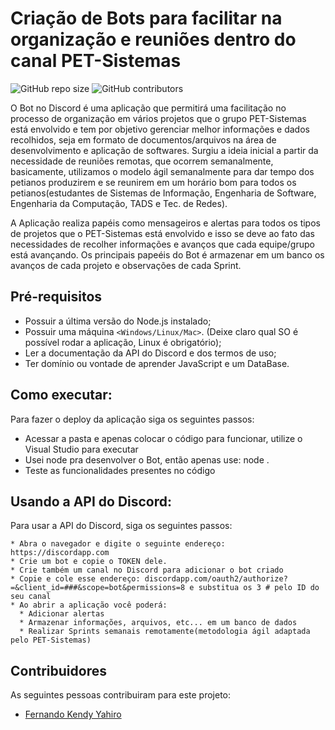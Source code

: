 # Criação de Bots para facilitar na organização e reuniões dentro do canal PET-Sistemas

<!--- Exemplos de badges. Acesse https://shields.io para outras opções. Você pode querer incluir informações de dependencias, build, testes, licença, etc. --->
![GitHub repo size](https://img.shields.io/github/repo-size/kendyyahiro/Teste-Bot-Discord-Js)
![GitHub contributors](https://img.shields.io/github/contributors/kendyyahiro/Teste-Bot-Discord-Js)

O Bot no Discord é uma aplicação que permitirá uma facilitação no processo de organização em vários projetos que o grupo PET-Sistemas está envolvido e tem por objetivo gerenciar melhor informações e dados recolhidos, seja em formato de documentos/arquivos na área de desenvolvimento e aplicação de softwares. Surgiu a ideia inicial a partir da necessidade de reuniões remotas, que ocorrem semanalmente, basicamente, utilizamos o modelo ágil semanalmente para dar tempo dos petianos produzirem e se reunirem em um horário bom para todos os petianos(estudantes de Sistemas de Informação, Engenharia de Software, Engenharia da Computação, TADS e Tec. de Redes). 

A Aplicação realiza papéis como mensageiros e alertas para todos os tipos de projetos que o PET-Sistemas está envolvido e isso se deve ao fato das necessidades de recolher informações e avanços que cada equipe/grupo está avançando. Os principais papeéis do Bot é armazenar em um banco os avanços de cada projeto e observações de cada Sprint.

## Pré-requisitos

<!--- Estes são alguns exemplos de requisitos. Adicione, duplique e remove como necessário --->
* Possuir a última versão do Node.js instalado;
* Possuir uma máquina `<Windows/Linux/Mac>`. (Deixe claro qual SO é possível rodar a aplicação, Linux é obrigatório);
* Ler a documentação da API do Discord e dos termos de uso;
* Ter domínio ou vontade de aprender JavaScript e um DataBase.

## Como executar:

Para fazer o deploy da aplicação siga os seguintes passos:
- Acessar a pasta e apenas colocar o código para funcionar, utilize o Visual Studio para executar
- Usei node pra desenvolver o Bot, então apenas use: node .
- Teste as funcionalidades presentes no código

## Usando a API do Discord:

Para usar a API do Discord, siga os seguintes passos:
```
* Abra o navegador e digite o seguinte endereço: https://discordapp.com
* Crie um bot e copie o TOKEN dele.
* Crie também um canal no Discord para adicionar o bot criado
* Copie e cole esse endereço: discordapp.com/oauth2/authorize?=&client_id=###&scope=bot&permissions=8 e substitua os 3 # pelo ID do seu canal
* Ao abrir a aplicação você poderá:
  * Adicionar alertas
  * Armazenar informações, arquivos, etc... em um banco de dados
  * Realizar Sprints semanais remotamente(metodologia ágil adaptada pelo PET-Sistemas)
```
## Contribuidores

As seguintes pessoas contribuiram para este projeto:

* [Fernando Kendy Yahiro](https://github.com/kendyyahiro)

<!---## Licença de usoSe não tiver certeza de qual, verifique este site: https://choosealicense.com/
Este projeto usa a seguinte licença: [<nome_da_licenca>](<link>).
*Você também deve criar um arquivo chamado LICENSE no projeto*--->
